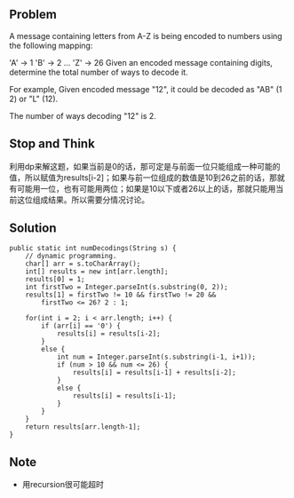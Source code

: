 ## Problem

A message containing letters from A-Z is being encoded to numbers using the following mapping:

'A' -> 1
'B' -> 2
...
'Z' -> 26
Given an encoded message containing digits, determine the total number of ways to decode it.

For example,
Given encoded message "12", it could be decoded as "AB" (1 2) or "L" (12).

The number of ways decoding "12" is 2.


## Stop and Think

利用dp来解这题，如果当前是0的话，那可定是与前面一位只能组成一种可能的值，所以赋值为results[i-2]；如果与前一位组成的数值是10到26之前的话，那就有可能用一位，也有可能用两位；如果是10以下或者26以上的话，那就只能用当前这位组成结果。所以需要分情况讨论。

## Solution

	public static int numDecodings(String s) {
		// dynamic programming.
		char[] arr = s.toCharArray();
		int[] results = new int[arr.length];
		results[0] = 1;
		int firstTwo = Integer.parseInt(s.substring(0, 2));
		results[1] = firstTwo != 10 && firstTwo != 20 && 
			firstTwo <= 26? 2 : 1;

		for(int i = 2; i < arr.length; i++) {
			if (arr[i] == '0') {
				results[i] = results[i-2];
			}
			else {
				int num = Integer.parseInt(s.substring(i-1, i+1));
				if (num > 10 && num <= 26) {
					results[i] = results[i-1] + results[i-2];
				}
				else {
					results[i] = results[i-1];
				}
			}
		}
		return results[arr.length-1];
	}

## Note

- 用recursion很可能超时